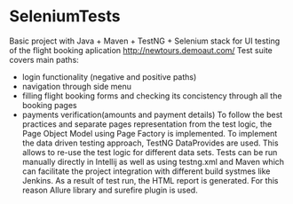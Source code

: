 # SeleniumTests

Basic project with Java + Maven + TestNG + Selenium stack for UI testing of the flight booking aplication http://newtours.demoaut.com/
Test suite covers main paths:
* login functionality (negative and positive paths)
* navigation through side menu
* filling flight booking forms and checking its concistency through all the booking pages
* payments verification(amounts and payment details)
To follow the best practices and separate pages representation from the test logic, the Page Object Model using Page Factory is implemented.
To implement the data driven testing approach, TestNG DataProvides are used. This allows to re-use the test logic for different data sets.
Tests can be run manually directly in Intellij as well as using testng.xml and Maven which can facilitate the project integration 
with different build systmes like Jenkins.
As a result of test run, the HTML report is generated. For this reason Allure library and surefire plugin is used.
